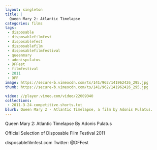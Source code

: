 ```yaml
---
layout: singleton
title: |
  Queen Mary 2: Atlantic Timelapse
categories: films
tags:
 - disposable
 - disposablefilmfest
 - disposablefest
 - disposablefilm
 - disposablefilmfestival
 - queenmary
 - adonispulatus
 - DFFest
 - filmfestival
 - 2011
 - DFF
image: https://secure-b.vimeocdn.com/ts/141/962/141962426_295.jpg
thumb: https://secure-b.vimeocdn.com/ts/141/962/141962426_295.jpg

video: //player.vimeo.com/video/22009340
collections:
 - 2011-3-24-competitive-shorts.txt
blurb: Queen Mary 2 - Atlantic Timelapse, a film by Adonis Pulatus.
---
```


Queen Mary 2: Atlantic Timelapse
By Adonis Pulatus

Official Selection of Disposable Film Festival 2011

disposablefilmfest.com
Twitter: @DFFest